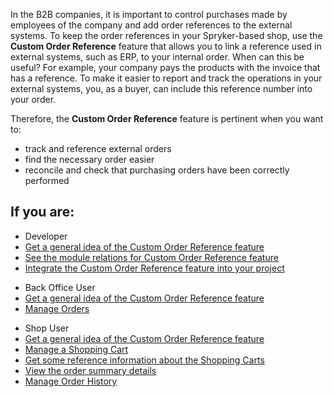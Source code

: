 In the B2B companies, it is important to control purchases made by employees of the company and add order references to the external systems. To keep the order references in your Spryker-based shop, use the **Custom Order  Reference** feature that allows you to link a reference used in external systems, such as ERP, to your internal order. When can this be useful? For example, your company pays the products with the invoice that has a reference. To make it easier to report and track the operations in your external systems, you, as a buyer, can include this reference number into your order.

Therefore, the **Custom Order Reference** feature is pertinent when you want to:

* track and reference external orders
* find the necessary order easier
* reconcile and check that purchasing orders have been correctly performed

## If you are:

<div class="mr-container">
    <div class="mr-list-container">
        <!-- col1 -->
        <div class="mr-col">
            <ul class="mr-list mr-list-green">
                <li class="mr-title">Developer</li>
                <li><a href="https://documentation.spryker.com/docs/en/custom-order-reference-feature-overview" class="mr-link">Get a general idea of the Custom Order Reference feature</a></li>
                <li><a href="https://documentation.spryker.com/docs/en/custom-order-reference-module-relations" class="mr-link">See the module relations for Custom Order Reference feature</a></li>
              <li><a href="https://documentation.spryker.com/docs/en/custom-order-reference-feature-integration" class="mr-link">Integrate the Custom Order Reference feature into your project</a></li>
            </ul>
        </div>
      <!-- col2 -->
        <div class="mr-col">
            <ul class="mr-list mr-list-blue">
                <li class="mr-title">Back Office User</li>
                <li><a href="https://documentation.spryker.com/docs/en/custom-order-reference-feature-overview" class="mr-link">Get a general idea of the Custom Order Reference feature</a></li>
                 <li><a href="https://documentation.spryker.com/docs/en/managing-orders">Manage Orders</a></li>
            </ul>
        </div>  
         <!-- col3 -->
        <div class="mr-col">
            <ul class="mr-list mr-list-red">
                <li class="mr-title">Shop User</li>
                <li><a href="https://documentation.spryker.com/docs/en/custom-order-reference-feature-overview" class="mr-link">Get a general idea of the Custom Order Reference feature</a></li>
                <li><a href="https://documentation.spryker.com/docs/en/shop-guide-managing-a-shopping-cart" class="mr-link">Manage a Shopping Cart</a></li>
                <li><a href="https://documentation.spryker.com/docs/en/shop-guide-shopping-carts-reference-information" class="mr-link">Get some reference information about the Shopping Carts</a></li>
                <li><a href="https://documentation.spryker.com/v5/docs/shop-guide-summary-step" class="mr-link">View the order summary details</a></li>
                 <li><a href="https://documentation.spryker.com/docs/en/shop-guide-order-history" class="mr-link">Manage Order History</a></li>
            </ul>
        </div>
</div>
</div>